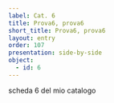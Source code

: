 ```yaml
---
label: Cat. 6
title: Prova6, prova6
short_title: Prova6, prova6
layout: entry
order: 107
presentation: side-by-side
object:
  - id: 6
---
```


scheda 6 del mio catalogo
